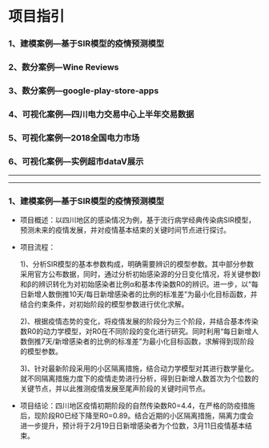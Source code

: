 # 项目指引

### 1、建模案例—基于SIR模型的疫情预测模型
### 2、数分案例—Wine Reviews
### 3、数分案例—google-play-store-apps
### 4、可视化案例—四川电力交易中心上半年交易数据
### 5、可视化案例—2018全国电力市场
### 6、可视化案例—实例超市dataV展示
****
****
### 1、建模案例—基于SIR模型的疫情预测模型
- 项目概述：以四川地区的感染情况为例，基于流行病学经典传染病SIR模型，预测未来的疫情发展，并对疫情基本结束的关键时间节点进行探讨。
- 项目流程：

  1)、分析SIR模型的基本参数构成，明确需要辨识的模型参数。其中部分参数采用官方公布数据，同时，通过分析初始感染源的分日变化情况，将关键参数I和β的辨识转化为对初始感染者比例α和基本传染数R0的辨识。进一步，以“每日新增人数倒推10天/每日新增感染者的比例的标准差”为最小化目标函数，并结合约束条件，对初始阶段的模型参数进行优化求解。
  
  2)、根据疫情态势的变化，将疫情发展的阶段分为三个阶段，并结合基本传染数R0的动力学模型，对R0在不同阶段的变化进行研究。同时利用“每日新增人数倒推7天/新增感染者的比例的标准差”为最小化目标函数，求解得到现阶段的模型参数。
  
  3)、针对最新阶段采用的小区隔离措施，结合动力学模型对其进行数学量化。就不同隔离措施力度下的疫情走势进行分析，得到日新增人数首次为个位数的关键节点，并以此推测疫情发展至尾声阶段的关键时间节点。
- 项目结论：四川地区疫情初期阶段的自然传染数R0=4.4，在严格的防疫措施后，现阶段R0已经下降至R0=0.89。结合近期的小区隔离措施，隔离力度会进一步提升，预计将于2月19日日新增感染者为个位数，3月11日疫情基本结束。
